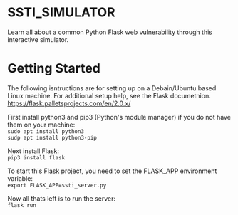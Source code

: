 # SSTI_SIMULATOR

Learn all about a common Python Flask web vulnerability through this interactive simulator.

# Getting Started  

The following isntructions are for setting up on a Debain/Ubuntu based Linux machine. For additional setup help, see the Flask documetnion. https://flask.palletsprojects.com/en/2.0.x/  

First install python3 and pip3 (Python's module manager) if you do not have them on your machine:  
`sudo apt install python3`  
`sudp apt install python3-pip`

Next install Flask:  
`pip3 install flask`

To start this Flask project, you need to set the FLASK_APP environment variable:  
`export FLASK_APP=ssti_server.py`

Now all thats left is to run the server:  
`flask run`
